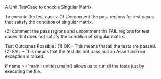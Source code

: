 A Unit TestCase to check a Singular Matrix

To execute the test cases: (1) Uncomment the pass regions for test cases that satisfy the condition of singular matrix.

(2) comment the pass regions and uncomment the FAIL regions for test cases that does not satisfy the condition of singular matrix.

Test Outcomes Possible : (1) OK – This means that all the tests are passed. (2) FAIL – This means that the test did not pass and an AssertionError exception is raised.

if name == 'main': unittest.main()
allows us to run all the tests just by executing the file.